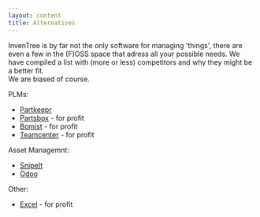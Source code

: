 ```yaml
---
layout: content
title: Alternatives
---
```


InvenTree is by far not the only software for managing 'things'<tm>, there are even a few in the (F)OSS space that adress all your possible needs. We have compiled a list with (more or less) competitors and why they might be a better fit.  
We are biased of course.

PLMs:
- [Partkeepr](partkeepr)
- [Partsbox](partsbox) - for profit
- [Bomist](bomist) - for profit
- [Teamcenter](teamcenter) - for profit

Asset Managemnt:
- [SnipeIt](snipeit)
- [Odoo](odoo)

Other:
- [Excel](excel) - for profit

